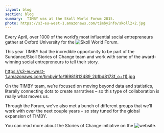 ```yaml
---
layout: blog
section: blog
summary:  TIMBY was at the Skoll World Forum 2015.
photo: https://s3-eu-west-1.amazonaws.com/timbyinfo/skoll2+2.jpg
---
```


Every April, over 1000 of the world’s most influential social entrepreneurs gather at Oxford University for the ![Skoll World Forum](https://skollworldforum.org/).

This year TIMBY had the incredible opportunity to be part of the Sundance/Skoll Stories of Change team and work with some of the award-winning social entrepreneurs to tell their story. 

https://s3-eu-west-1.amazonaws.com/timbyinfo/16981812489_2b1bd8173f_o+(1).jpg

On the TIMBY team, we’re focused on moving beyond data and statistics, literally connecting dots to create narratives – so this type of collaboration is really what moves us.  

Through the Forum, we’ve also met a bunch of different groups that we’ll work with over the next couple years – so stay tuned for the global expansion of TIMBY.

You can read more about the Stories of Change initiative on the ![website](http://www.sundance.org/support/storiesofchange).

